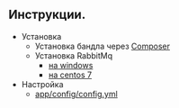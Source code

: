 ## Инструкции.
* Установка
	* Установка бандла через [Composer](setup/composer.md)
	* Установка RabbitMq
		* [на windows](setup/rabbitmq-windows.md)
		* [на centos 7](setup/rabbitmq-centos7.md) 
* Настройка
	* [app/config/config.yml](config/index.md)